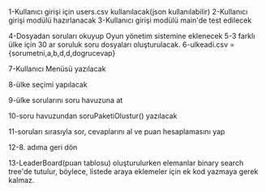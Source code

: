 1-Kullanıcı girişi için users.csv kullanılacak(json kullanılabilir)
2-Kullanıcı girişi modülü hazırlanacak
3-Kullanıcı girişi modülü main'de test edilecek

4-Dosyadan soruları okuyup Oyun yönetim sistemine eklenecek
5-3 farklı ülke için 30 ar soruluk soru dosyaları oluşturulacak.
6-ulkeadi.csv = {sorumetni,a,b,d,d,dogrucevap}

7-Kullanıcı Menüsü yazılacak

8-ülke seçimi yapılacak

9-ülke sorularını soru havuzuna at

10-soru havuzundan soruPaketiOlustur() yazılacak

11-soruları sırasıyla sor, cevaplarını al ve puan hesaplamasını yap

12-8. adıma geri dön

13-LeaderBoard(puan tablosu) oluşturulurken elemanlar binary search tree'de tutulur,
böylece, listede araya eklemeler için ek kod yazmaya gerek kalmaz.